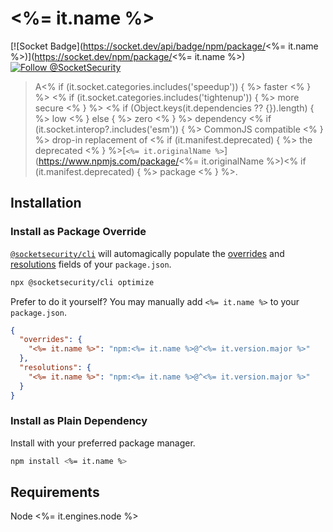 # <%= it.name %>

[![Socket Badge](https://socket.dev/api/badge/npm/package/<%= it.name %>)](https://socket.dev/npm/package/<%= it.name %>)
[![Follow @SocketSecurity](https://img.shields.io/twitter/follow/SocketSecurity?style=social)](https://twitter.com/SocketSecurity)

>A<% if (it.socket.categories.includes('speedup')) { %> faster <% } %>
<% if (it.socket.categories.includes('tightenup')) { %> more secure <% } %>
<% if (Object.keys(it.dependencies ?? {}).length) { %> low <% } else { %> zero <% } %>
dependency <% if (it.socket.interop?.includes('esm')) { %> CommonJS compatible <% } %>
drop-in replacement of <% if (it.manifest.deprecated) { %> the deprecated <% } %>[`<%= it.originalName %>`](https://www.npmjs.com/package/<%= it.originalName %>)<% if (it.manifest.deprecated) { %> package <% } %>.

## Installation

### Install as Package Override

[`@socketsecurity/cli`](https://www.npmjs.com/package/@socketsecurity/cli)
will automagically populate the
[overrides](https://docs.npmjs.com/cli/v9/configuring-npm/package-json#overrides)
and [resolutions](https://yarnpkg.com/configuration/manifest#resolutions) fields
of your `package.json`.

```sh
npx @socketsecurity/cli optimize
```

Prefer to do it yourself? You may manually add `<%= it.name %>`
to your `package.json`.

```json
{
  "overrides": {
    "<%= it.name %>": "npm:<%= it.name %>@^<%= it.version.major %>"
  },
  "resolutions": {
    "<%= it.name %>": "npm:<%= it.name %>@^<%= it.version.major %>"
  }
}
```

### Install as Plain Dependency

Install with your preferred package manager.

```sh
npm install <%= it.name %>

```

## Requirements

Node <%= it.engines.node %>
